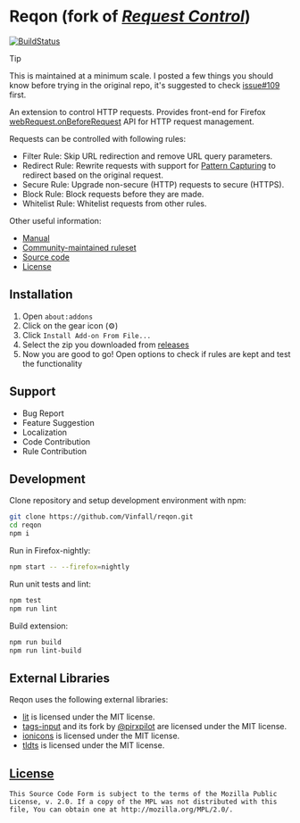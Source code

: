 # Reqon (fork of *[Request Control](https://github.com/tumpio/requestcontrol)*)

[![BuildStatus](https://github.com/Vinfall/reqon/actions/workflows/build.yml/badge.svg?event=push&branch=master)](https://github.com/Vinfall/reqon/actions)

> [!tip]
> This is maintained at a minimum scale.
> I posted a few things you should know before trying in the original repo, it's suggested to check [issue#109](https://github.com/tumpio/requestcontrol/issues/109#issuecomment-2041932472) first.

An extension to control HTTP requests. Provides front-end for Firefox
[webRequest.onBeforeRequest](https://developer.mozilla.org/en-US/Add-ons/WebExtensions/API/webRequest/onBeforeRequest)
API for HTTP request management.

Requests can be controlled with following rules:
- Filter Rule: Skip URL redirection and remove URL query parameters.
- Redirect Rule: Rewrite requests with support for [Pattern Capturing](https://github.com/Vinfall/reqon/blob/master/_locales/en/manual.wiki#redirect-using-pattern-capturing) to redirect based on the original request.
- Secure Rule: Upgrade non-secure (HTTP) requests to secure (HTTPS).
- Block Rule: Block requests before they are made.
- Whitelist Rule: Whitelist requests from other rules.

Other useful information:
- [Manual](https://github.com/Vinfall/reqon/blob/master/_locales/en/manual.wiki)
- [Community-maintained ruleset](https://github.com/Vinfall/reqon-rules)
- [Source code](https://github.com/Vinfall/reqon)
- [License](./LICENSE)

## Installation

1. Open `about:addons`
2. Click on the gear icon (⚙️)
3. Click `Install Add-on From File...`
4. Select the zip you downloaded from [releases](https://github.com/Vinfall/reqon/releases/latest)
5. Now you are good to go! Open options to check if rules are kept and test the functionality

## Support

- Bug Report
- Feature Suggestion
- Localization
- Code Contribution
- Rule Contribution

## Development

Clone repository and setup development environment with npm:

```sh
git clone https://github.com/Vinfall/reqon.git
cd reqon
npm i
```

Run in Firefox-nightly:

```sh
npm start -- --firefox=nightly
```

Run unit tests and lint:

```sh
npm test
npm run lint
```

Build extension:

```sh
npm run build
npm run lint-build
```

## External Libraries

Reqon uses the following external libraries:
- [lit](https://ajusa.github.io/lit/) is licensed under the MIT license.
- [tags-input](https://github.com/developit/tags-input) and its fork by [\@pirxpilot](https://github.com/pirxpilot/tags-input) are licensed under the MIT license.
- [ionicons](http://ionicons.com/) is licensed under the MIT license.
- [tldts](https://github.com/remusao/tldts) is licensed under the MIT license.

## [License](./LICENSE)

    This Source Code Form is subject to the terms of the Mozilla Public
    License, v. 2.0. If a copy of the MPL was not distributed with this
    file, You can obtain one at http://mozilla.org/MPL/2.0/.
